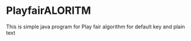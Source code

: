 # PlayfairALORITM
This is simple java program for Play fair algorithm for default key and plain text
